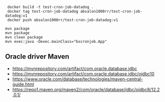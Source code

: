 ```
 docker build -t test-cron-job-datadog .
 docker tag test-cron-job-datadog absalon1000rr/test-cron-job-datadog:v1
 docker push absalon1000rr/test-cron-job-datadog:v1

```

```
mvn package
mvn package
mvn clean package
mvn exec:java -Dexec.mainClass="bxcronjob.App"
```

## Oracle driver Maven

- https://mvnrepository.com/artifact/com.oracle.database.jdbc
- https://mvnrepository.com/artifact/com.oracle.database.jdbc/ojdbc10
- https://www.oracle.com/database/technologies/maven-central-guide.html
- https://repo1.maven.org/maven2/com/oracle/database/jdbc/ojdbc8/12.2.0.1/
